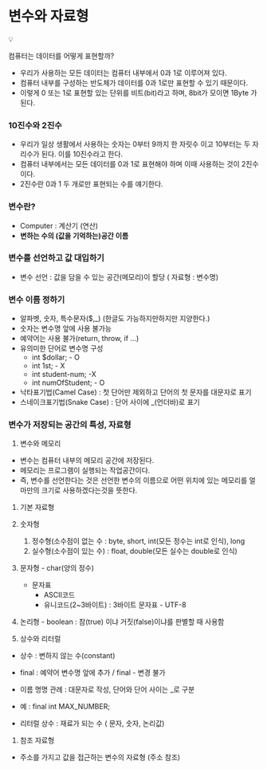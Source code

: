 # 변수와 자료형

<aside>
💡

컴퓨터는 데이터를 어떻게 표현할까?

</aside>

- 우리가 사용하는 모든 데이터는 컴퓨터 내부에서 0과 1로 이루어져 있다.
- 컴퓨터 내부를 구성하는 반도체가 데이터를 0과 1로만 표현할 수 있기 때문이다.
- 이렇게 0 또는 1로 표현할 있는 단위를 비트(bit)라고 하며, 8bit가 모이면 1Byte 가 된다.

### 10진수와 2진수

- 우리가 일상 생활에서 사용하는 숫자는 0부터 9까지 한 자릿수 이고 10부터는 두 자리수가 된다. 이를 10진수라고 한다.
- 컴퓨터 내부에서는 모든 데이터를 0과 1로 표현해야 하며 이때 사용하는 것이 2진수이다.
- 2진수란 0과 1 두 개로만 표현되는 수를 얘기한다.

### 변수란?

- Computer : 계산기 (연산)
- **변하는 수의 (값을 기억하는)공간 이름**

### 변수를 선언하고 값 대입하기

- 변수 선언 : 값을 담을 수 있는 공간(메모리)이 할당 ( 자료형 : 변수명)

### 변수 이름 정하기

- 알파벳, 숫자, 특수문자($,\_) (한글도 가능하지만하지만 지양한다.)
- 숫자는 변수명 앞에 사용 불가능
- 예약어는 사용 불가(return, throw, if …)
- 유의미한 단어로 변수명 구성
  - int $dollar; - O
  - int 1st; - X
  - int student-num; -X
  - int numOfStudent; - O
- 낙타표기법(Camel Case) : 첫 단어만 제외하고 단어의 첫 문자를 대문자로 표기
- 스네이크표기법(Snake Case) : 단어 사이에 \_(언더바)로 표기

### 변수가 저장되는 공간의 특성, 자료형

1. 변수와 메모리

- 변수는 컴퓨터 내부의 메모리 공간에 저장된다.
- 메모리는 프로그램이 실행되는 작업공간이다.
- 즉, 변수를 선언한다는 것은 선언한 변수의 이름으로 어떤 위치에 있는 메모리를 얼마만의 크기로 사용하겠다는것을 뜻한다.

1. 기본 자료형

1. 숫자형
   1. 정수형(소수점이 없는 수 : byte, short, int(모든 정수는 int로 인식), long
   2. 실수형(소수점이 있는 수) : float, double(모든 실수는 double로 인식)
1. 문자형 - char(양의 정수)
   - 문자표
     - ASCII코드
     - 유니코드(2~3바이트) : 3바이트 문자표 - UTF-8
1. 논리형 - boolean : 참(true) 이냐 거짓(false)이냐를 판별할 때 사용함
1. 상수와 리터럴

- 상수 : 변하지 않는 수(constant)
- final : 예약어 변수명 앞에 추가 / final - 변경 불가
- 이름 명명 관례 : 대문자로 작성, 단어와 단어 사이는 \_로 구분
- 예 : final int MAX_NUMBER;

- 리터럴 상수 : 재료가 되는 수 ( 문자, 숫자, 논리값)

1. 참조 자료형

- 주소를 가지고 값을 접근하는 변수의 자료형 (주소 참조)
